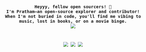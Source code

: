 <p align="center"><samp><b>
  Heyyy, fellow open sourcers! 🚀
  <br>
  I'm Pratham—an open-source explorer and contributor!
  <br>
  When I'm not buried in code, you'll find me vibing to music, lost in books, or on a movie binge. 
  <br>
  <img src="https://readme-typing-svg.herokuapp.com?font=Cascadia+Code&duration=4000&pause=1000&color=FF9800&size=16&width=520&center=true&lines=Open-source+in+Scientific+Python.;Game+Engines.;CLI+tools." />
</b></samp></p>

<br>

<p align="center"><samp>
<!-- <a href=" " target="_blank" style="text-decoration: none !important"><img src="https://img.shields.io/badge/website-000000?style=for-the-badge&logo=About.me&logoColor=white" /></a> -->
<a href="https://www.linkedin.com/in/pratham-hole-60659b121/" target="_blank" style="text-decoration: none !important"><img src="https://img.shields.io/badge/LinkedIn-0077B5?style=for-the-badge&logo=linkedin&logoColor=white" /></a>
<a href="https://discord.com/users/prtm2110" target="_blank" style="text-decoration: none !important"><img src="https://img.shields.io/badge/Discord-5865F2?style=for-the-badge&logo=discord&logoColor=white" /></a>
<a href="https://codeforces.com/profile" target="_blank" style="text-decoration: none !important"><img src="https://img.shields.io/badge/Codeforces-445f9d?style=for-the-badge&logo=Codeforces&logoColor=white" /></a>
</samp></p>
